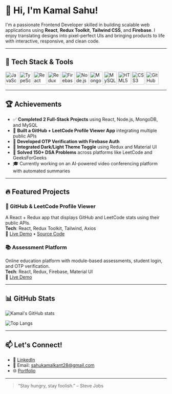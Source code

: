 # 👋 Hi, I'm Kamal Sahu!

I'm a passionate Frontend Developer skilled in building scalable web applications using **React**, **Redux Toolkit**, **Tailwind CSS**, and **Firebase**. I enjoy translating designs into pixel-perfect UIs and bringing products to life with interactive, responsive, and clean code.

---

## 🚀 Tech Stack & Tools

<p align="left">
  <img src="https://cdn.jsdelivr.net/gh/devicons/devicon/icons/javascript/javascript-original.svg" width="40" height="40" alt="JavaScript"/>
  <img src="https://cdn.jsdelivr.net/gh/devicons/devicon/icons/typescript/typescript-original.svg" width="40" height="40" alt="TypeScript"/>
  <img src="https://cdn.jsdelivr.net/gh/devicons/devicon/icons/react/react-original.svg" width="40" height="40" alt="React"/>
  <img src="https://cdn.jsdelivr.net/gh/devicons/devicon/icons/redux/redux-original.svg" width="40" height="40" alt="Redux"/>
  <img src="https://cdn.jsdelivr.net/gh/devicons/devicon/icons/firebase/firebase-plain.svg" width="40" height="40" alt="Firebase"/>
  <img src="https://cdn.jsdelivr.net/gh/devicons/devicon/icons/nodejs/nodejs-original.svg" width="40" height="40" alt="Node.js"/>
  <img src="https://cdn.jsdelivr.net/gh/devicons/devicon/icons/mongodb/mongodb-original.svg" width="40" height="40" alt="MongoDB"/>
  <img src="https://cdn.jsdelivr.net/gh/devicons/devicon/icons/mysql/mysql-original.svg" width="40" height="40" alt="MySQL"/>
  <img src="https://cdn.jsdelivr.net/gh/devicons/devicon/icons/html5/html5-original.svg" width="40" height="40" alt="HTML5"/>
  <img src="https://cdn.jsdelivr.net/gh/devicons/devicon/icons/css3/css3-original.svg" width="40" height="40" alt="CSS3"/>
  <img src="https://cdn.jsdelivr.net/gh/devicons/devicon/icons/github/github-original.svg" width="40" height="40" alt="GitHub"/>
</p>

---

## 🏆 Achievements

- ✅ **Completed 2 Full-Stack Projects** using React, Node.js, MongoDB, and MySQL  
- 🏅 **Built a GitHub + LeetCode Profile Viewer App** integrating multiple public APIs  
- 🔐 **Developed OTP Verification with Firebase Auth**  
- 🌟 **Integrated Dark/Light Theme Toggle** using Redux and Material UI  
- 🧠 **Solved 150+ DSA Problems** across platforms like LeetCode and GeeksForGeeks  
- 🎓 Currently working on an AI-powered video conferencing platform with automated summaries  

---

## 🔥 Featured Projects

### 🎯 GitHub & LeetCode Profile Viewer  
A React + Redux app that displays GitHub and LeetCode stats using their public APIs.  
**Tech**: React, Redux Toolkit, Tailwind, Axios  
🔗 [Live Demo](#) • [Source Code](#)

### 📚 Assessment Platform  
Online education platform with module-based assessments, student login, and OTP verification.  
**Tech**: React, Redux, Firebase, Material UI  
🔗 [Live Demo](#)

---

## 📊 GitHub Stats

![Kamal's GitHub stats](https://github-readme-stats.vercel.app/api?username=kamalsahu221&show_icons=true&theme=radical)

![Top Langs](https://github-readme-stats.vercel.app/api/top-langs/?username=kamalsahu221&layout=compact&theme=radical)

---

## 📫 Let's Connect!

- 💼 [LinkedIn](https://www.linkedin.com/in/kamal28/)
- 📧 Email: sahukamalkant28@gmail.com
- 🌐 [Portfolio](https://kamalkantportfolio.vercel.app)

---

> “Stay hungry, stay foolish.” – Steve Jobs
